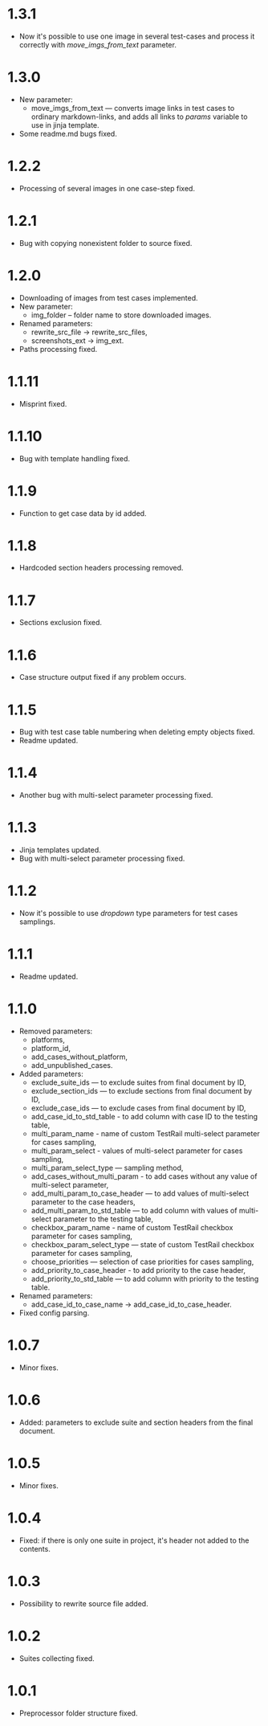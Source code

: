 # 1.3.1

-   Now it's possible to use one image in several test-cases and process it correctly with *move_imgs_from_text* parameter.

# 1.3.0

-   New parameter:
    - move_imgs_from_text — converts image links in test cases to ordinary markdown-links, and adds all links to *params* variable to use in jinja template.
-   Some readme.md bugs fixed.

# 1.2.2

-   Processing of several images in one case-step fixed.

# 1.2.1

-   Bug with copying nonexistent folder to source fixed.

# 1.2.0

-   Downloading of images from test cases implemented.
-   New parameter:
    - img_folder – folder name to store downloaded images.
-   Renamed parameters:
    - rewrite_src_file -> rewrite_src_files,
    - screenshots_ext -> img_ext.
-   Paths processing fixed.

# 1.1.11

-   Misprint fixed.

# 1.1.10

-   Bug with template handling fixed.

# 1.1.9

-   Function to get case data by id added.

# 1.1.8

-   Hardcoded section headers processing removed.

# 1.1.7

-   Sections exclusion fixed.

# 1.1.6

-   Case structure output fixed if any problem occurs.

# 1.1.5

-   Bug with test case table numbering when deleting empty objects fixed.
-   Readme updated.

# 1.1.4

-   Another bug with multi-select parameter processing fixed.

# 1.1.3

-   Jinja templates updated.
-   Bug with multi-select parameter processing fixed.

# 1.1.2

-   Now it's possible to use *dropdown* type parameters for test cases samplings.

# 1.1.1

-   Readme updated.

# 1.1.0

-   Removed parameters:
    - platforms,
    - platform_id,
    - add_cases_without_platform,
    - add_unpublished_cases.
-   Added parameters:
    - exclude_suite_ids — to exclude suites from final document by ID,
    - exclude_section_ids — to exclude sections from final document by ID,
    - exclude_case_ids — to exclude cases from final document by ID,
    - add_case_id_to_std_table - to add column with case ID to the testing table,
    - multi_param_name - name of custom TestRail multi-select parameter for cases sampling,
    - multi_param_select - values of multi-select parameter for cases sampling,
    - multi_param_select_type — sampling method,
    - add_cases_without_multi_param - to add cases without any value of multi-select parameter,
    - add_multi_param_to_case_header — to add values of multi-select parameter to the case headers,
    - add_multi_param_to_std_table — to add column with values of multi-select parameter to the testing table,
    - checkbox_param_name - name of custom TestRail checkbox parameter for cases sampling,
    - checkbox_param_select_type — state of custom TestRail checkbox parameter for cases sampling,
    - choose_priorities — selection of case priorities for cases sampling,
    - add_priority_to_case_header - to add priority to the case header,
    - add_priority_to_std_table — to add column with priority to the testing table.
-   Renamed parameters:
    - add_case_id_to_case_name -> add_case_id_to_case_header.
-   Fixed config parsing.

# 1.0.7

-   Minor fixes.

# 1.0.6

-   Added: parameters to exclude suite and section headers from the final document.

# 1.0.5

-   Minor fixes.

# 1.0.4

-   Fixed: if there is only one suite in project, it's header not added to the contents.

# 1.0.3

-   Possibility to rewrite source file added.

# 1.0.2

-   Suites collecting fixed.

# 1.0.1

-   Preprocessor folder structure fixed.
